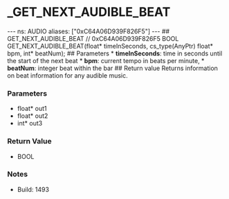 # _GET_NEXT_AUDIBLE_BEAT

--- ns: AUDIO aliases: ["0xC64A06D939F826F5"] --- ## GET_NEXT_AUDIBLE_BEAT  // 0xC64A06D939F826F5 BOOL GET_NEXT_AUDIBLE_BEAT(float* timeInSeconds, cs_type(AnyPtr) float* bpm, int* beatNum);  ## Parameters * **timeInSeconds**: time in seconds until the start of the next beat * **bpm**: current tempo in beats per minute, * **beatNum**: integer beat within the bar  ## Return value Returns information on beat information for any audible music.

### Parameters
* float* out1
* float* out2
* int* out3

### Return Value
* BOOL

### Notes
* Build: 1493


